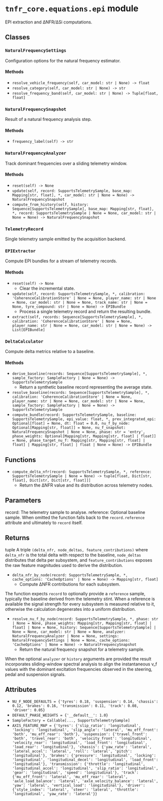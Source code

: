 # `tnfr_core.equations.epi` module
EPI extraction and ΔNFR/ΔSi computations.

## Classes
### `NaturalFrequencySettings`
Configuration options for the natural frequency estimator.

#### Methods
- `resolve_vehicle_frequency(self, car_model: str | None) -> float`
- `resolve_category(self, car_model: str | None) -> str`
- `resolve_frequency_band(self, car_model: str | None) -> Tuple[float, float]`

### `NaturalFrequencySnapshot`
Result of a natural frequency analysis step.

#### Methods
- `frequency_label(self) -> str`

### `NaturalFrequencyAnalyzer`
Track dominant frequencies over a sliding telemetry window.

#### Methods
- `reset(self) -> None`
- `update(self, record: SupportsTelemetrySample, base_map: Mapping[str, float], *, car_model: str | None = None) -> NaturalFrequencySnapshot`
- `compute_from_history(self, history: Sequence[SupportsTelemetrySample], base_map: Mapping[str, float], *, record: SupportsTelemetrySample | None = None, car_model: str | None = None) -> NaturalFrequencySnapshot`

### `TelemetryRecord`
Single telemetry sample emitted by the acquisition backend.

### `EPIExtractor`
Compute EPI bundles for a stream of telemetry records.

#### Methods
- `reset(self) -> None`
  - Clear the incremental state.
- `update(self, record: SupportsTelemetrySample, *, calibration: 'CoherenceCalibrationStore' | None = None, player_name: str | None = None, car_model: str | None = None, track_name: str | None = None, tyre_compound: str | None = None) -> EPIBundle`
  - Process a single telemetry record and return the resulting bundle.
- `extract(self, records: Sequence[SupportsTelemetrySample], *, calibration: 'CoherenceCalibrationStore' | None = None, player_name: str | None = None, car_model: str | None = None) -> List[EPIBundle]`

### `DeltaCalculator`
Compute delta metrics relative to a baseline.

#### Methods
- `derive_baseline(records: Sequence[SupportsTelemetrySample], *, sample_factory: SampleFactory | None = None) -> SupportsTelemetrySample`
  - Return a synthetic baseline record representing the average state.
- `resolve_baseline(records: Sequence[SupportsTelemetrySample], *, calibration: 'CoherenceCalibrationStore' | None = None, player_name: str | None = None, car_model: str | None = None, sample_factory: SampleFactory | None = None) -> SupportsTelemetrySample`
- `compute_bundle(record: SupportsTelemetrySample, baseline: SupportsTelemetrySample, epi_value: float, *, prev_integrated_epi: Optional[float] = None, dt: float = 0.0, nu_f_by_node: Optional[Mapping[str, float]] = None, nu_f_snapshot: NaturalFrequencySnapshot | None = None, phase: str = 'entry', phase_weights: Optional[Mapping[str, Mapping[str, float] | float]] = None, phase_target_nu_f: Mapping[str, Mapping[str, float] | float] | Mapping[str, float] | float | None = None) -> EPIBundle`

## Functions
- `compute_delta_nfr(record: SupportsTelemetrySample, *, reference: SupportsTelemetrySample | None = None) -> tuple[float, Dict[str, float], Dict[str, Dict[str, float]]]`
  - Return the ΔNFR value and its distribution across telemetry nodes.

Parameters
----------
record:
    The telemetry sample to analyse.
reference:
    Optional baseline sample. When omitted the function falls back to the
    ``record.reference`` attribute and ultimately to ``record`` itself.

Returns
-------
tuple
    A triple ``(delta_nfr, node_deltas, feature_contributions)`` where
    ``delta_nfr`` is the total delta with respect to the baseline,
    ``node_deltas`` distributes that delta per subsystem, and
    ``feature_contributions`` exposes the raw feature magnitudes used to
    derive the distribution.
- `delta_nfr_by_node(record: SupportsTelemetrySample, *, cache_options: 'CacheOptions' | None = None) -> Mapping[str, float]`
  - Compute ΔNFR contributions for each subsystem.

The function expects ``record`` to optionally provide a ``reference``
sample, typically the baseline derived from the telemetry stint.  When a
reference is available the signal strength for every subsystem is
measured relative to it, otherwise the calculation degenerates into a
uniform distribution.
- `resolve_nu_f_by_node(record: SupportsTelemetrySample, *, phase: str | None = None, phase_weights: Mapping[str, Mapping[str, float] | float] | None = None, history: Sequence[SupportsTelemetrySample] | None = None, car_model: str | None = None, analyzer: NaturalFrequencyAnalyzer | None = None, settings: NaturalFrequencySettings | None = None, cache_options: 'CacheOptions' | None = None) -> NaturalFrequencySnapshot`
  - Return the natural frequency snapshot for a telemetry sample.

When the optional ``analyzer`` or ``history`` arguments are provided the
result incorporates sliding-window spectral analysis to align the
instantaneous ν_f values with the dominant excitation frequencies observed
in the steering, pedal and suspension signals.

## Attributes
- `NU_F_NODE_DEFAULTS = {'tyres': 0.18, 'suspension': 0.14, 'chassis': 0.12, 'brakes': 0.16, 'transmission': 0.11, 'track': 0.08, 'driver': 0.05}`
- `DEFAULT_PHASE_WEIGHTS = {'__default__': 1.0}`
- `SampleFactory = Callable[..., SupportsTelemetrySample]`
- `AXIS_FEATURE_MAP = {'tyres': {'slip_ratio': 'longitudinal', 'locking': 'longitudinal', 'slip_angle': 'lateral', 'mu_eff_front': 'both', 'mu_eff_rear': 'both'}, 'suspension': {'travel_front': 'both', 'travel_rear': 'both', 'velocity_front': 'longitudinal', 'velocity_rear': 'longitudinal', 'load_front': 'longitudinal', 'load_rear': 'longitudinal'}, 'chassis': {'yaw_rate': 'lateral', 'lateral_accel': 'lateral', 'roll': 'lateral', 'pitch': 'longitudinal'}, 'brakes': {'pressure': 'longitudinal', 'locking': 'longitudinal', 'longitudinal_decel': 'longitudinal', 'load_front': 'longitudinal'}, 'transmission': {'throttle': 'longitudinal', 'longitudinal_accel': 'longitudinal', 'slip_ratio': 'longitudinal', 'gear': 'longitudinal', 'speed': 'longitudinal'}, 'track': {'mu_eff_front': 'lateral', 'mu_eff_rear': 'lateral', 'axle_load_balance': 'lateral', 'axle_velocity_balance': 'lateral', 'yaw': 'lateral', 'vertical_load': 'longitudinal'}, 'driver': {'style_index': 'lateral', 'steer': 'lateral', 'throttle': 'longitudinal', 'yaw_rate': 'lateral'}}`

